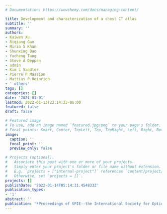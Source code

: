 ```yaml
---
# Documentation: https://wowchemy.com/docs/managing-content/

title: Development and characterization of a chest CT atlas
subtitle: ''
summary: ''
authors:
- Kaiwen Xu
- Riqiang Gao
- Mirza S Khan
- Shunxing Bao
- Yucheng Tang
- Steve A Deppen
- admin
- Kim L Sandler
- Pierre P Massion
- Mattias P Heinrich
- ' others'
tags: []
categories: []
date: '2021-01-01'
lastmod: 2022-01-13T23:14:33-06:00
featured: false
draft: false

# Featured image
# To use, add an image named `featured.jpg/png` to your page's folder.
# Focal points: Smart, Center, TopLeft, Top, TopRight, Left, Right, BottomLeft, Bottom, BottomRight.
image:
  caption: ''
  focal_point: ''
  preview_only: false

# Projects (optional).
#   Associate this post with one or more of your projects.
#   Simply enter your project's folder or file name without extension.
#   E.g. `projects = ["internal-project"]` references `content/project/deep-learning/index.md`.
#   Otherwise, set `projects = []`.
projects: []
publishDate: '2022-01-14T05:14:31.454833Z'
publication_types:
- '1'
abstract: ''
publication: '*Proceedings of SPIE--the International Society for Optical Engineering*'
---
```

